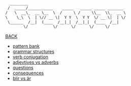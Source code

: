 ~~~ txt
  ________                                           
 /  _____/___________    _____   _____ _____ _______ 
/   \  __\_  __ \__  \  /     \ /     \\__  \\_  __ \
\    \_\  \  | \// __ \|  Y Y  \  Y Y  \/ __ \|  | \/
 \______  /__|  (____  /__|_|  /__|_|  (____  /__|   
        \/           \/      \/      \/     \/       
~~~

[BACK](../README.md)

- [pattern bank](./pattern_bank.md)
- [grammar structures](grammar_structures.md)
- [verb conjugation](./verb_conjugation.md)
- [adjevtives vs adverbs](./adjectives_vs_adverbs.md)
- [questions](./questions.md)
- [consequences](./consequences.md)
- [blir vs är](./blir_vs_är.md)
